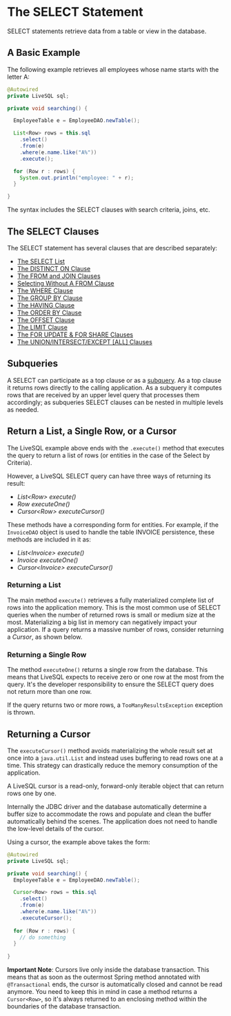 # The SELECT Statement

SELECT statements retrieve data from a table or view in the database.

## A Basic Example

The following example retrieves all employees whose name starts with the letter A:

```java
@Autowired
private LiveSQL sql;

private void searching() {

  EmployeeTable e = EmployeeDAO.newTable();

  List<Row> rows = this.sql
    .select()
    .from(e)
    .where(e.name.like("A%"))
    .execute();

  for (Row r : rows) {
    System.out.println("employee: " + r);
  }

}
```

The syntax includes the SELECT clauses with search criteria, joins, etc.

## The SELECT Clauses

The SELECT statement has several clauses that are described separately:

- [The SELECT List](./select-list.md)
- [The DISTINCT ON Clause](./distinct-on.md)
- [The FROM and JOIN Clauses](./from-and-joins.md)
- [Selecting Without A FROM Clause](./selecting-without-a-from-clause.md)
- [The WHERE Clause](./where.md)
- [The GROUP BY Clause](./group-by.md)
- [The HAVING Clause](./having.md)
- [The ORDER BY Clause](./order-by.md)
- [The OFFSET Clause](./offset.md)
- [The LIMIT Clause](./limit.md)
- [The FOR UPDATE &amp; FOR SHARE Clauses](./locking.md)
- [The UNION/INTERSECT/EXCEPT [ALL] Clauses](./set-operators.md)


## Subqueries

A SELECT can participate as a top clause or as a [subquery](./subqueries.md). As a top clause it returns rows 
directly to the calling application. As a subquery it computes rows that are received by
an upper level query that processes them accordingly; as subqueries SELECT clauses can 
be nested in multiple levels as needed.


## Return a List, a Single Row, or a Cursor

The LiveSQL example above ends with the `.execute()` method that executes
the query to return a list of rows (or entities in the case of the Select by Criteria).

However, a LiveSQL SELECT query can have three ways of returning its result:

- *List&lt;Row&gt; execute()*
- *Row executeOne()*
- *Cursor&lt;Row&gt; executeCursor()*

These methods have a corresponding form for entities. For example, if the `InvoiceDAO` object is 
used to handle the table INVOICE persistence, these methods are included in it as:

- *List&lt;Invoice&gt; execute()*
- *Invoice executeOne()*
- *Cursor&lt;Invoice&gt; executeCursor()*

### Returning a List

The main method `execute()` retrieves a fully materialized complete list of rows into the application memory. This is the most common use of SELECT queries
when the number of returned rows is small or medium size at the most. Materializing a big list in memory can negatively impact your application. If a query returns
a massive number of rows, consider returning a *Cursor*, as shown below.

### Returning a Single Row

The method `executeOne()` returns a single row from the database. This means that LiveSQL expects to receive
zero or one row at the most from the query. It's the developer responsibility to ensure the SELECT query does
not return more than one row.

If the query returns two or more rows, a `TooManyResultsException` exception is thrown.

## Returning a Cursor

The `executeCursor()` method avoids materializing the whole result set at once into a `java.util.List` and instead
uses buffering to read rows one at a time. This strategy can drastically reduce the memory consumption of 
the application.

A LiveSQL cursor is a read-only, forward-only iterable object that can return rows one by one.

Internally the JDBC driver and the database automatically determine a buffer size to accommodate the rows
and populate and clean the buffer automatically behind the scenes. The application does not need to handle
the low-level details of the cursor.

Using a cursor, the example above takes the form:

```java
@Autowired
private LiveSQL sql;

private void searching() {
  EmployeeTable e = EmployeeDAO.newTable();

  Cursor<Row> rows = this.sql
    .select()
    .from(e)
    .where(e.name.like("A%"))
    .executeCursor();
    
  for (Row r : rows) {
    // do something
  }
  
}
```

**Important Note**: Cursors live only inside the database transaction. This means that as soon as the outermost
Spring method annotated with `@Transactional` ends, the cursor is automatically closed and cannot be read
anymore. You need to keep this in mind in case a method returns a `Cursor<Row>`, so it's always returned to
an enclosing method within the boundaries of the database transaction.

